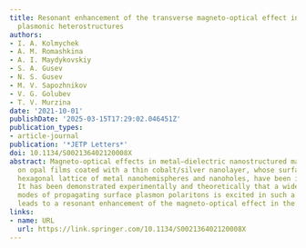 ```yaml
---
title: Resonant enhancement of the transverse magneto-optical effect in opal/cobalt/silver
  plasmonic heterostructures
authors:
- I. A. Kolmychek
- A. M. Romashkina
- A. I. Maydykovskiy
- S. A. Gusev
- N. S. Gusev
- M. V. Sapozhnikov
- V. G. Golubev
- T. V. Murzina
date: '2021-10-01'
publishDate: '2025-03-15T17:29:02.046451Z'
publication_types:
- article-journal
publication: '*JETP Letters*'
doi: 10.1134/S002136402120008X
abstract: Magneto-optical effects in metal–dielectric nanostructured materials based
  on opal films coated with a thin cobalt/silver nanolayer, whose surface has a close-packed
  hexagonal lattice of metal nanohemispheres and nanoholes, have been investigated.
  It has been demonstrated experimentally and theoretically that a wide spectrum of
  modes of propagating surface plasmon polaritons is excited in such a system, which
  leads to a resonant enhancement of the magneto-optical effect in the Voigt geometry.
links:
- name: URL
  url: https://link.springer.com/10.1134/S002136402120008X
---
```

